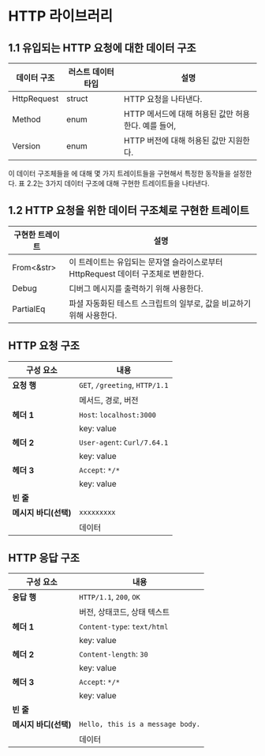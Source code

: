 # HTTP 라이브러리

## 1.1 유입되는 HTTP 요청에 대한 데이터 구조

| 데이터 구조 | 러스트 데이터 타입 | 설명 |
|------------|------------------|------|
| HttpRequest | struct | HTTP 요청을 나타낸다. |
| Method | enum | HTTP 메서드에 대해 허용된 값만 허용한다. 예를 들어, |
| Version | enum | HTTP 버전에 대해 허용된 값만 지원한다. |

이 데이터 구조체들을 에 대해 몇 가지 트레이트들을 구현해서 특정한 동작들을 설정한다. 표 2.2는 3가지 데이터 구조에 대해 구현한 트레이트들을 나타낸다.

## 1.2 HTTP 요청을 위한 데이터 구조체로 구현한 트레이트

| 구현한 트레이트 | 설명 |
|----------------|------|
| From<&str> | 이 트레이트는 유입되는 문자열 슬라이스로부터 HttpRequest 데이터 구조체로 변환한다. |
| Debug | 디버그 메시지를 출력하기 위해 사용한다. |
| PartialEq | 파셜 자동화된 테스트 스크립트의 일부로, 값을 비교하기 위해 사용한다. |

## HTTP 요청 구조

| 구성 요소 | 내용 |
|----------|------|
| **요청 행** | `GET`, `/greeting`, `HTTP/1.1` |
|           | 메서드, 경로, 버전 |
| **헤더 1** | `Host`: `localhost:3000` |
|           | key: value |
| **헤더 2** | `User-agent`: `Curl/7.64.1` |
|           | key: value |
| **헤더 3** | `Accept`: `*/*` |
|           | key: value |
| **빈 줄** | | |
| **메시지 바디(선택)** | `xxxxxxxxx` |
|           | 데이터 |

## HTTP 응답 구조

| 구성 요소 | 내용 |
|----------|------|
| **응답 행** | `HTTP/1.1`, `200`, `OK` |
|           | 버전, 상태코드, 상태 텍스트 |
| **헤더 1** | `Content-type`: `text/html` |
|           | key: value |
| **헤더 2** | `Content-length`: `30` |
|           | key: value |
| **헤더 3** | `Accept`: `*/*` |
|           | key: value |
| **빈 줄** | | |
| **메시지 바디(선택)** | `Hello, this is a message body.` |
|           | 데이터 |